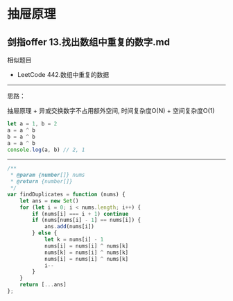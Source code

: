 # 抽屉原理



## 剑指offer 13.找出数组中重复的数字.md

相似题目

- LeetCode 442.数组中重复的数据

---

思路：

抽屉原理 + 异或交换数字不占用额外空间, 时间复杂度O(N) + 空间复杂度O(1)

```javascript
let a = 1, b = 2
a = a ^ b
b = a ^ b
a = a ^ b
console.log(a, b) // 2, 1
```

---


```javascript
/**
 * @param {number[]} nums
 * @return {number[]}
 */
var findDuplicates = function (nums) {
    let ans = new Set()
    for (let i = 0; i < nums.length; i++) {
        if (nums[i] === i + 1) continue
        if (nums[nums[i] - 1] == nums[i]) {
            ans.add(nums[i])
        } else {
            let k = nums[i] - 1
            nums[i] = nums[i] ^ nums[k]
            nums[k] = nums[i] ^ nums[k]
            nums[i] = nums[i] ^ nums[k]
            i--
        }
    }
    return [...ans]
};
```
